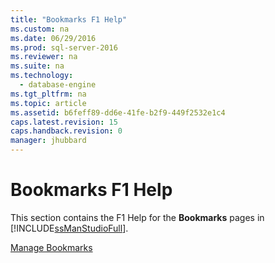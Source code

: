 ```yaml
---
title: "Bookmarks F1 Help"
ms.custom: na
ms.date: 06/29/2016
ms.prod: sql-server-2016
ms.reviewer: na
ms.suite: na
ms.technology: 
  - database-engine
ms.tgt_pltfrm: na
ms.topic: article
ms.assetid: b6feff89-dd6e-41fe-b2f9-449f2532e1c4
caps.latest.revision: 15
caps.handback.revision: 0
manager: jhubbard
---
```

# Bookmarks F1 Help
This section contains the F1 Help for the **Bookmarks** pages in [!INCLUDE[ssManStudioFull](../../Topics/TopicNameContainA/tokens/ssManStudioFull_md.md)].  
  
 [Manage Bookmarks](../../Topics/TopicNameNotContainA/Manage-Bookmarks.md)